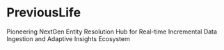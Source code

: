 # PreviousLife
Pioneering NextGen Entity Resolution Hub for Real-time Incremental Data Ingestion and Adaptive Insights Ecosystem
